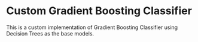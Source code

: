 # Custom Gradient Boosting Classifier

This is a custom implementation of Gradient Boosting Classifier using Decision Trees as the base models.
